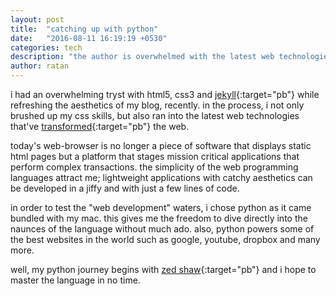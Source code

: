 ```yaml
---
layout: post
title:  "catching up with python"
date:   "2016-08-11 16:19:19 +0530"
categories: tech
description: "the author is overwhelmed with the latest web technologies while experimenting with html, css and jekyll for coding this blog from scratch. he wants to explore latest developments in the web and therfore decides to pursue the most popular web programming language - python."
author: ratan
---
```

i had an overwhelming tryst with html5, css3 and [jekyll](http://jekyllrb.com){:target="pb"} while refreshing the aesthetics of my blog, recently. in the process, i not only brushed up my css skills, but also ran into the latest web technologies that've [transformed](http://www.magicwebsolutions.co.uk/blog/the-benefits-of-web-based-applications.htm){:target="pb"} the web.

today's web-browser is no longer a piece of software that displays static html pages but a platform that stages mission critical applications that perform complex transactions. the simplicity of the web programming languages attract me; lightweight applications with catchy aesthetics can be developed in a jiffy and with just a few lines of code.

in order to test the "web development" waters, i chose python as it came bundled with my mac. this gives me the freedom to dive directly into the naunces of the language without much ado. also, python powers some of the best websites in the world such as google, youtube, dropbox and many more. 

well, my python journey begins with [zed shaw](http://learnpythonthehardway.org/book/index.html){:target="pb"} and i hope to master the language in no time.
